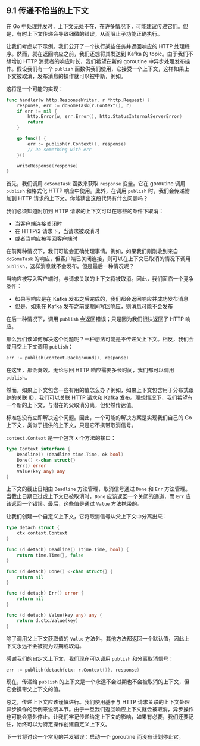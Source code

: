 ## 9.1 传递不恰当的上下文

在 Go 中处理并发时，上下文无处不在，在许多情况下，可能建议传递它们。但是，有时上下文传递会导致细微的错误，从而阻止子功能正确执行。

让我们考虑以下示例。我们公开了一个执行某些任务并返回响应的 HTTP 处理程序。然而，就在返回响应之前，我们还想将其发送到 Kafka 的 topic。由于我们不想增加 HTTP 消费者的响应时长，我们希望在新的 goroutine 中异步处理发布操作。假设我们有一个 `publish` 函数供我们使用，它接受一个上下文，这样如果上下文被取消，发布消息的操作就可以被中断，例如。

这将是一个可能的实现：

```go
func handler(w http.ResponseWriter, r *http.Request) {
    response, err := doSomeTask(r.Context(), r)
    if err != nil {
        http.Error(w, err.Error(), http.StatusInternalServerError)
        return
    }

    go func() {
        err := publish(r.Context(), response)
        // Do something with err
    }()

    writeResponse(response)
}
```

首先，我们调用 `doSomeTask` 函数来获取 `response` 变量。它在 goroutine 调用 `publish` 和格式化 HTTP 响应中使用。此外，在调用 `publish` 时，我们会传递附加到 HTTP 请求的上下文。你能猜出这段代码有什么问题吗？

我们必须知道附加到 HTTP 请求的上下文可以在哪些的条件下取消：

* 当客户端连接关闭时
* 在 HTTP/2 请求下，当请求被取消时
* 或者当响应被写回客户端时

在前两种情况下，我们可能会正确处理事情。例如，如果我们刚刚收到来自 `doSomeTask` 的响应，但客户端已关闭连接，则可以在上下文已取消的情况下调用 `publish`，这样消息就不会发布。但是最后一种情况呢？

当响应被写入客户端时，与请求关联的上下文将被取消。因此，我们面临一个竞争条件：

* 如果写响应是在 Kafka 发布之后完成的，我们都会返回响应并成功发布消息
* 但是，如果在 Kafka 发布之前或期间写回响应，则消息可能不会发布

在后一种情况下，调用 `publish` 会返回错误；只是因为我们很快返回了 HTTP 响应。

那么我们该如何解决这个问题呢？一种想法可能是不传递父上下文。相反，我们会使用空上下文调用 `publish`：

```go
err := publish(context.Background(), response)
```

在这里，那会奏效。无论写回 HTTP 响应需要多长时间，我们都可以调用 `publish`。

然而，如果上下文包含一些有用的值怎么办？例如，如果上下文包含用于分布式跟踪的关联 ID，我们可以关联 HTTP 请求和 Kafka 发布。理想情况下，我们希望有一个新的上下文，与潜在的父取消分离，但仍然传达值。

标准包没有立即解决这个问题。因此，一个可能的解决方案是实现我们自己的 Go 上下文，类似于提供的上下文，只是它不携带取消信号。

`context.Context` 是一个包含 x 个方法的接口：

```go
type Context interface {
    Deadline() (deadline time.Time, ok bool)
    Done() <-chan struct{}
    Err() error
    Value(key any) any
}
```

上下文的截止日期由 `Deadline` 方法管理，取消信号通过 `Done` 和 `Err` 方法管理。当截止日期已过或上下文已被取消时，`Done` 应该返回一个关闭的通道，而 `Err` 应该返回一个错误。最后，这些值是通过 `Value` 方法携带的。

让我们创建一个自定义上下文，它将取消信号从父上下文中分离出来：

```go
type detach struct {
    ctx context.Context
}

func (d detach) Deadline() (time.Time, bool) {
    return time.Time{}, false
}

func (d detach) Done() <-chan struct{} {
    return nil
}

func (d detach) Err() error {
    return nil
}

func (d detach) Value(key any) any {
    return d.ctx.Value(key)
}
```

除了调用父上下文获取值的 `Value` 方法外，其他方法都返回一个默认值，因此上下文永远不会被视为过期或取消。

感谢我们的自定义上下文，我们现在可以调用 `publish` 和分离取消信号：

```go
err := publish(detach{ctx: r.Context()}, response)
```

现在，传递给 `publish` 的上下文是一个永远不会过期也不会被取消的上下文，但它会携带父上下文的值。

总之，传递上下文应该谨慎进行。我们使用基于与 HTTP 请求关联的上下文处理异步操作的示例来说明本节。由于一旦我们返回响应上下文就会被取消，异步操作也可能会意外停止。让我们牢记传递给定上下文的影响，如果有必要，我们还要记住，始终可以为特定操作创建自定义上下文。

下一节将讨论一个常见的并发错误：启动一个 goroutine 而没有计划停止它。